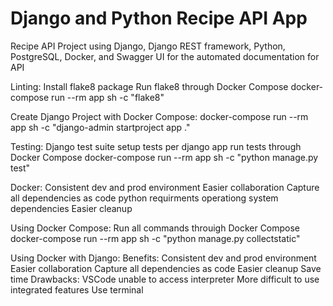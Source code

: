 # Django and Python Recipe API App
Recipe API Project using Django, Django REST framework, Python, PostgreSQL, Docker, and Swagger UI for the automated documentation for API


Linting:
  Install flake8 package
  Run flake8 through Docker Compose 
      docker-compose run --rm app sh -c "flake8"

Create Django Project with Docker Compose:
    docker-compose run --rm app sh -c "django-admin startproject app ."

Testing:
  Django test suite
  setup tests per django app
  run tests through Docker Compose
      docker-compose run --rm app sh -c "python manage.py test"






Docker:
  Consistent dev and prod environment
  Easier collaboration
  Capture all dependencies as code
    python requirments
    operationg system dependencies
  Easier cleanup

Using Docker Compose:
  Run all commands throuigh Docker Compose
      docker-compose run --rm app sh -c "python manage.py collectstatic"

Using Docker with Django:
  Benefits:
    Consistent dev and prod environment
    Easier collaboration
    Capture all dependencies as code
    Easier cleanup
    Save time
  Drawbacks:
    VSCode unable to access interpreter
    More difficult to use integrated features
    Use terminal